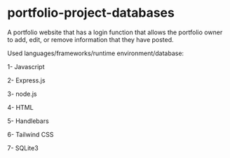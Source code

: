 # portfolio-project-databases

A portfolio website that has a login function that allows the portfolio owner to add, edit, or remove information that they have posted.

Used languages/frameworks/runtime environment/database:

1-  Javascript

2-  Express.js

3-  node.js

4-  HTML

5-  Handlebars

6-  Tailwind CSS

7-  SQLite3
